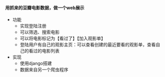 #### 用抓来的豆瓣电影数据，做一个web展示
 - 功能
   - 实现登陆注册
   - 可以筛选、搜索电影
   - 可以将电影标记为【看过了】【加入观影单】
   - 登陆用户有自己的观影主页：可以查看创建的最近要看的观影单，查看自己的看过的电影列表
 - 实现
   - 使用django搭建
   - 数据来自另一个爬虫程序
